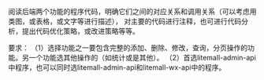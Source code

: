 阅读后端两个功能的程序代码，明确它们之间的对应关系和调用关系（可以考虑用类图，或表格，或文字等进行描述），
对主要的代码进行注释，也可进行代码分析，提出代码优化策略，或改进策略等等。

要求：
（1）选择功能之一要包含完整的添加、删除、修改，查询，分页操作的功能。另一个功能选其他操作的（如统计或是其他）。
（2）首选litemall-admin-api中程序，也可以同时选litemall-admin-api和litemall-wx-api中的程序。